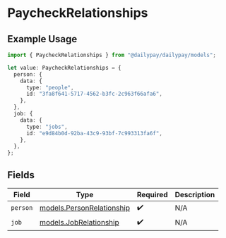 # PaycheckRelationships

## Example Usage

```typescript
import { PaycheckRelationships } from "@dailypay/dailypay/models";

let value: PaycheckRelationships = {
  person: {
    data: {
      type: "people",
      id: "3fa8f641-5717-4562-b3fc-2c963f66afa6",
    },
  },
  job: {
    data: {
      type: "jobs",
      id: "e9d84b0d-92ba-43c9-93bf-7c993313fa6f",
    },
  },
};
```

## Fields

| Field                                                        | Type                                                         | Required                                                     | Description                                                  |
| ------------------------------------------------------------ | ------------------------------------------------------------ | ------------------------------------------------------------ | ------------------------------------------------------------ |
| `person`                                                     | [models.PersonRelationship](../models/personrelationship.md) | :heavy_check_mark:                                           | N/A                                                          |
| `job`                                                        | [models.JobRelationship](../models/jobrelationship.md)       | :heavy_check_mark:                                           | N/A                                                          |